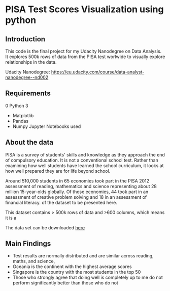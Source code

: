 # PISA Test Scores Visualization using python

## Introduction

This code is the final project for my Udacity Nanodegree on Data Analysis. 
It explores 500k rows of data from the PISA test worlwide to visually explore relationships in the data.

Udacity Nanodegree: https://eu.udacity.com/course/data-analyst-nanodegree--nd002

## Requirements
0 Python 3
- Matplotlib
- Pandas
- Numpy
Jupyter Notebooks used
## About the data

PISA is a survey of students' skills and knowledge as they approach the end of compulsory education. It is not a conventional school test. Rather than examining how well students have learned the school curriculum, it looks at how well prepared they are for life beyond school.

Around 510,000 students in 65 economies took part in the PISA 2012 assessment of reading, mathematics and science representing about 28 million 15-year-olds globally. Of those economies, 44 took part in an assessment of creative problem solving and 18 in an assessment of financial literacy. of the dataset to be presented here.

This dataset contains > 500k rows of data and >600 columns, which means it is a

The data set can be downloaded [here](https://www.google.com/url?q=https://s3.amazonaws.com/udacity-hosted-downloads/ud507/pisa2012.csv.zip&sa=D&ust=1549035434262000)

## Main Findings
- Test results are normally distributed and are similar across reading, maths, and science, 
- Oceania is the continent with the highest average scores
- Singapore is the country with the most students in the top 50
- Those who strongly agree that doing well is completely up to me do not perform significantly better than those who do not

